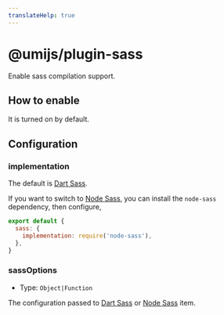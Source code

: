 ```yaml
---
translateHelp: true
---
```


# @umijs/plugin-sass


Enable sass compilation support.

## How to enable

It is turned on by default.

## Configuration
### implementation

The default is [Dart Sass](https://sass-lang.com/dart-sass).

If you want to switch to [Node Sass](https://github.com/sass/node-sass), you can install the `node-sass` dependency, then configure,

```js
export default {
  sass: {
    implementation: require('node-sass'),
  },
}
```

### sassOptions

* Type: `Object|Function`

The configuration passed to [Dart Sass](https://github.com/sass/dart-sass#javascript-api) or [Node Sass](https://github.com/sass/node-sass/#options) item.
